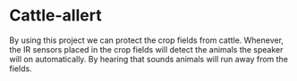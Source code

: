 # Cattle-allert
By using this project we can protect the crop fields from cattle. Whenever, the IR sensors placed in the crop fields will detect the animals the speaker will on automatically. By hearing that sounds animals will run away from the fields.

